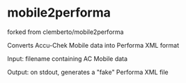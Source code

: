 mobile2performa
===============

forked from clemberto/mobile2performa

Converts Accu-Chek Mobile data into Performa XML format

Input: filename containing AC Mobile data

Output: on stdout, generates a "fake" Performa XML file
